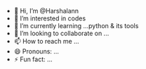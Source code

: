 - 👋 Hi, I’m @Harshalann
- 👀 I’m interested in codes
- 🌱 I’m currently learning ...python & its tools
- 💞️ I’m looking to collaborate on ...
- 📫 How to reach me ...
- 😄 Pronouns: ...
- ⚡ Fun fact: ...

<!---
Harshalann/Harshalann is a ✨ special ✨ repository because its `README.md` (this file) appears on your GitHub profile.
You can click the Preview link to take a look at your changes.
--->
